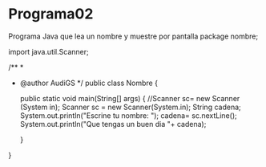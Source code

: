 # Programa02
Programa Java que lea un nombre y muestre por pantalla
package nombre;

import java.util.Scanner;

/**
 *
 * @author AudiGS
 */
public class Nombre {

    public static void main(String[] args) {
        //Scanner sc= new Scanner (System in);
        Scanner sc = new Scanner(System.in);
        String cadena;
        System.out.println("Escrine tu nombre: ");
        cadena= sc.nextLine();
        System.out.println("Que tengas un buen dia "+ cadena);
        
       
        
    }
    
}
